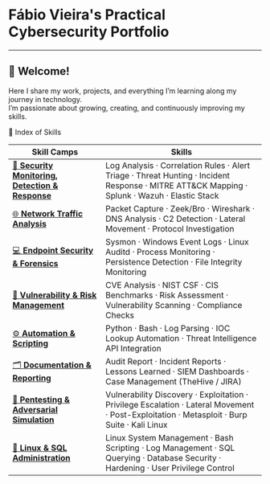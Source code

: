 <h1 > Fábio Vieira's Practical Cybersecurity Portfolio </h1>

---

<h2 >👋 Welcome!</h2>

Here I share my work, projects, and everything I’m learning along my journey in technology.  
I’m passionate about growing, creating, and continuously improving my skills.




 🧩 Index of Skills

| Skill Camps | Skills  |
|-----------|---------------------|
| [🧠 **Security Monitoring, Detection & Response**](detection-response/) | Log Analysis · Correlation Rules · Alert Triage · Threat Hunting · Incident Response · MITRE ATT&CK Mapping · Splunk · Wazuh · Elastic Stack |
| [🌐 **Network Traffic Analysis**](network-analysis/) | Packet Capture · Zeek/Bro · Wireshark · DNS Analysis · C2 Detection · Lateral Movement · Protocol Investigation |
| [💻 **Endpoint Security & Forensics**](endpoint/) | Sysmon · Windows Event Logs · Linux Auditd · Process Monitoring · Persistence Detection · File Integrity Monitoring |
| [🧱 **Vulnerability & Risk Management**](vulnerability-management/) | CVE Analysis · NIST CSF · CIS Benchmarks · Risk Assessment · Vulnerability Scanning · Compliance Checks |
| [⚙️ **Automation & Scripting**](automation/) | Python · Bash · Log Parsing · IOC Lookup Automation · Threat Intelligence API Integration |
| [🗂️ **Documentation & Reporting**](documentation/) | Audit Report · Incident Reports · Lessons Learned · SIEM Dashboards · Case Management (TheHive / JIRA) |
| [🎯 **Pentesting & Adversarial Simulation**](pentest/) | Vulnerability Discovery · Exploitation · Privilege Escalation · Lateral Movement · Post-Exploitation · Metasploit · Burp Suite · Kali Linux |
| [🐧 **Linux & SQL Administration**](linux-sql/) | Linux System Management · Bash Scripting · Log Management · SQL Querying · Database Security · Hardening · User Privilege Control |


